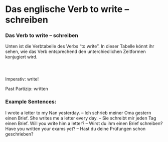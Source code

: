 # Das englische Verb to write – schreiben

[](http://www.jabbalab.com/blog/wp-content/uploads/2011/06/verb-write.jpg)

### Das Verb to write – schreiben

Unten ist die Verbtabelle des Verbs “to write”. In dieser Tabelle könnt ihr sehen, wie das Verb entsprechend den unterchiedlichen Zeitformen konjugiert wird. 

### 


 

Imperativ: write!

Past Partizip: written

### Example Sentences:

I wrote a letter to my Nan yesterday. – Ich schrieb meiner Oma gestern einen Brief.
She writes me a letter every day. – Sie schreibt mir jeden Tag einen Brief.
Will you write him a letter? – Wirst du ihm einen Brief schreiben?
Have you written your exams yet? – Hast du deine Prüfungen schon geschrieben?
